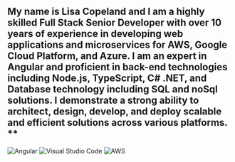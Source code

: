 [logo]: (https://github.com/lisacopeland/lisacopeland/blob/main/header.png) "Logo Title Text 2"

## My name is Lisa Copeland and I am a highly skilled Full Stack Senior Developer with over 10 years of experience in developing web applications and microservices for AWS, Google Cloud Platform, and Azure. I am an expert in Angular and proficient in back-end technologies including Node.js, TypeScript, C# .NET, and Database technology including SQL and noSql solutions. I demonstrate a strong ability to architect, design, develop, and deploy scalable and efficient solutions across various platforms. **

![Angular](https://img.shields.io/badge/angular-%23DD0031.svg?style=for-the-badge&logo=angular&logoColor=white)
![Visual Studio Code](https://img.shields.io/badge/Visual%20Studio%20Code-0078d7.svg?style=for-the-badge&logo=visual-studio-code&logoColor=white)
![AWS](https://img.shields.io/badge/AWS-%23FF9900.svg?style=for-the-badge&logo=amazon-aws&logoColor=white)
<!--
**lisacopeland/lisacopeland** is a ✨ _special_ ✨ repository because its `README.md` (this file) appears on your GitHub profile.

Here are some ideas to get you started:

- 🔭 I’m currently working on ...
- 🌱 I’m currently learning ...
- 👯 I’m looking to collaborate on ...
- 🤔 I’m looking for help with ...
- 💬 Ask me about ...
- 📫 How to reach me: ...
- 😄 Pronouns: ...
- ⚡ Fun fact: ...
-->
